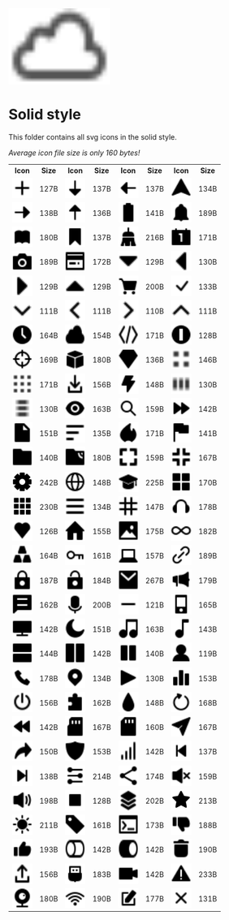
<img src="../dream.svg" width=200 height=150/>

# **Solid style**

This folder contains all svg icons in the solid style.

*Average icon file size is only 160 bytes!*

<table><tr><th>Icon</th><th>Size</th><th>Icon</th><th>Size</th><th>Icon</th><th>Size</th><th>Icon</th><th>Size</th></tr><tr><td><img width=40 height=40 src="add.svg"></td><td>127B</td><td><img width=40 height=40 src="arrow-down.svg"></td><td>137B</td><td><img width=40 height=40 src="arrow-left.svg"></td><td>137B</td><td><img width=40 height=40 src="arrow-nav.svg"></td><td>134B</td></tr><td><img width=40 height=40 src="arrow-right.svg"></td><td>138B</td><td><img width=40 height=40 src="arrow-up.svg"></td><td>136B</td><td><img width=40 height=40 src="battery.svg"></td><td>141B</td><td><img width=40 height=40 src="bell.svg"></td><td>189B</td></tr><td><img width=40 height=40 src="book.svg"></td><td>180B</td><td><img width=40 height=40 src="bookmark.svg"></td><td>137B</td><td><img width=40 height=40 src="broom.svg"></td><td>216B</td><td><img width=40 height=40 src="calendar.svg"></td><td>171B</td></tr><td><img width=40 height=40 src="camera.svg"></td><td>189B</td><td><img width=40 height=40 src="card.svg"></td><td>172B</td><td><img width=40 height=40 src="caret-down.svg"></td><td>129B</td><td><img width=40 height=40 src="caret-left.svg"></td><td>130B</td></tr><td><img width=40 height=40 src="caret-right.svg"></td><td>129B</td><td><img width=40 height=40 src="caret-up.svg"></td><td>129B</td><td><img width=40 height=40 src="cart.svg"></td><td>200B</td><td><img width=40 height=40 src="check-mark.svg"></td><td>133B</td></tr><td><img width=40 height=40 src="chevron-down.svg"></td><td>111B</td><td><img width=40 height=40 src="chevron-left.svg"></td><td>111B</td><td><img width=40 height=40 src="chevron-right.svg"></td><td>110B</td><td><img width=40 height=40 src="chevron-up.svg"></td><td>111B</td></tr><td><img width=40 height=40 src="clock.svg"></td><td>164B</td><td><img width=40 height=40 src="cloud.svg"></td><td>154B</td><td><img width=40 height=40 src="code.svg"></td><td>171B</td><td><img width=40 height=40 src="coin.svg"></td><td>128B</td></tr><td><img width=40 height=40 src="crosshair.svg"></td><td>169B</td><td><img width=40 height=40 src="cube.svg"></td><td>180B</td><td><img width=40 height=40 src="diamond.svg"></td><td>136B</td><td><img width=40 height=40 src="dot-2x2.svg"></td><td>146B</td></tr><td><img width=40 height=40 src="dot-3x3.svg"></td><td>171B</td><td><img width=40 height=40 src="download.svg"></td><td>156B</td><td><img width=40 height=40 src="electricity.svg"></td><td>148B</td><td><img width=40 height=40 src="ellipsis-h.svg"></td><td>130B</td></tr><td><img width=40 height=40 src="ellipsis-v.svg"></td><td>130B</td><td><img width=40 height=40 src="eye.svg"></td><td>163B</td><td><img width=40 height=40 src="eyeglass.svg"></td><td>159B</td><td><img width=40 height=40 src="fast-forward.svg"></td><td>142B</td></tr><td><img width=40 height=40 src="file.svg"></td><td>151B</td><td><img width=40 height=40 src="filter.svg"></td><td>135B</td><td><img width=40 height=40 src="fire.svg"></td><td>171B</td><td><img width=40 height=40 src="flag.svg"></td><td>141B</td></tr><td><img width=40 height=40 src="folder.svg"></td><td>140B</td><td><img width=40 height=40 src="ftp.svg"></td><td>180B</td><td><img width=40 height=40 src="fullscreen-enter.svg"></td><td>159B</td><td><img width=40 height=40 src="fullscreen-exit.svg"></td><td>167B</td></tr><td><img width=40 height=40 src="gear.svg"></td><td>242B</td><td><img width=40 height=40 src="globe.svg"></td><td>148B</td><td><img width=40 height=40 src="graduate-cap.svg"></td><td>225B</td><td><img width=40 height=40 src="grid-2x2.svg"></td><td>170B</td></tr><td><img width=40 height=40 src="grid-3x3.svg"></td><td>230B</td><td><img width=40 height=40 src="hamburger.svg"></td><td>134B</td><td><img width=40 height=40 src="hashtag.svg"></td><td>147B</td><td><img width=40 height=40 src="headset.svg"></td><td>178B</td></tr><td><img width=40 height=40 src="heart.svg"></td><td>126B</td><td><img width=40 height=40 src="home.svg"></td><td>155B</td><td><img width=40 height=40 src="image.svg"></td><td>175B</td><td><img width=40 height=40 src="infinity.svg"></td><td>182B</td></tr><td><img width=40 height=40 src="ingot.svg"></td><td>164B</td><td><img width=40 height=40 src="key.svg"></td><td>161B</td><td><img width=40 height=40 src="laptop.svg"></td><td>157B</td><td><img width=40 height=40 src="link.svg"></td><td>189B</td></tr><td><img width=40 height=40 src="lock-closed.svg"></td><td>187B</td><td><img width=40 height=40 src="lock-open.svg"></td><td>184B</td><td><img width=40 height=40 src="mail.svg"></td><td>267B</td><td><img width=40 height=40 src="megaphone.svg"></td><td>179B</td></tr><td><img width=40 height=40 src="message.svg"></td><td>162B</td><td><img width=40 height=40 src="microphone.svg"></td><td>200B</td><td><img width=40 height=40 src="minus.svg"></td><td>121B</td><td><img width=40 height=40 src="mobile.svg"></td><td>165B</td></tr><td><img width=40 height=40 src="monitor.svg"></td><td>142B</td><td><img width=40 height=40 src="moon.svg"></td><td>151B</td><td><img width=40 height=40 src="note-double.svg"></td><td>163B</td><td><img width=40 height=40 src="note.svg"></td><td>143B</td></tr><td><img width=40 height=40 src="panel-1x2.svg"></td><td>144B</td><td><img width=40 height=40 src="panel-2x1.svg"></td><td>142B</td><td><img width=40 height=40 src="pause.svg"></td><td>140B</td><td><img width=40 height=40 src="person.svg"></td><td>119B</td></tr><td><img width=40 height=40 src="phone.svg"></td><td>178B</td><td><img width=40 height=40 src="pin-mark.svg"></td><td>134B</td><td><img width=40 height=40 src="play.svg"></td><td>130B</td><td><img width=40 height=40 src="poll.svg"></td><td>153B</td></tr><td><img width=40 height=40 src="power.svg"></td><td>156B</td><td><img width=40 height=40 src="puzzle.svg"></td><td>162B</td><td><img width=40 height=40 src="raindrop.svg"></td><td>148B</td><td><img width=40 height=40 src="refresh.svg"></td><td>168B</td></tr><td><img width=40 height=40 src="rewind.svg"></td><td>142B</td><td><img width=40 height=40 src="sd-micro.svg"></td><td>167B</td><td><img width=40 height=40 src="sd.svg"></td><td>160B</td><td><img width=40 height=40 src="send.svg"></td><td>167B</td></tr><td><img width=40 height=40 src="share.svg"></td><td>150B</td><td><img width=40 height=40 src="shield.svg"></td><td>153B</td><td><img width=40 height=40 src="signal.svg"></td><td>142B</td><td><img width=40 height=40 src="skip-backward.svg"></td><td>137B</td></tr><td><img width=40 height=40 src="skip-forward.svg"></td><td>138B</td><td><img width=40 height=40 src="sliders.svg"></td><td>214B</td><td><img width=40 height=40 src="social.svg"></td><td>174B</td><td><img width=40 height=40 src="speaker-off.svg"></td><td>159B</td></tr><td><img width=40 height=40 src="speaker-on.svg"></td><td>198B</td><td><img width=40 height=40 src="square.svg"></td><td>128B</td><td><img width=40 height=40 src="stack.svg"></td><td>202B</td><td><img width=40 height=40 src="star.svg"></td><td>213B</td></tr><td><img width=40 height=40 src="sun.svg"></td><td>211B</td><td><img width=40 height=40 src="tag.svg"></td><td>161B</td><td><img width=40 height=40 src="terminal.svg"></td><td>173B</td><td><img width=40 height=40 src="thumbs-down.svg"></td><td>188B</td></tr><td><img width=40 height=40 src="thumbs-up.svg"></td><td>193B</td><td><img width=40 height=40 src="toggle-off.svg"></td><td>142B</td><td><img width=40 height=40 src="toggle-on.svg"></td><td>142B</td><td><img width=40 height=40 src="trash.svg"></td><td>190B</td></tr><td><img width=40 height=40 src="upload.svg"></td><td>156B</td><td><img width=40 height=40 src="usb.svg"></td><td>183B</td><td><img width=40 height=40 src="video.svg"></td><td>142B</td><td><img width=40 height=40 src="warning.svg"></td><td>233B</td></tr><td><img width=40 height=40 src="webcam.svg"></td><td>180B</td><td><img width=40 height=40 src="wifi.svg"></td><td>190B</td><td><img width=40 height=40 src="write.svg"></td><td>177B</td><td><img width=40 height=40 src="x-mark.svg"></td><td>131B</td></table>
    